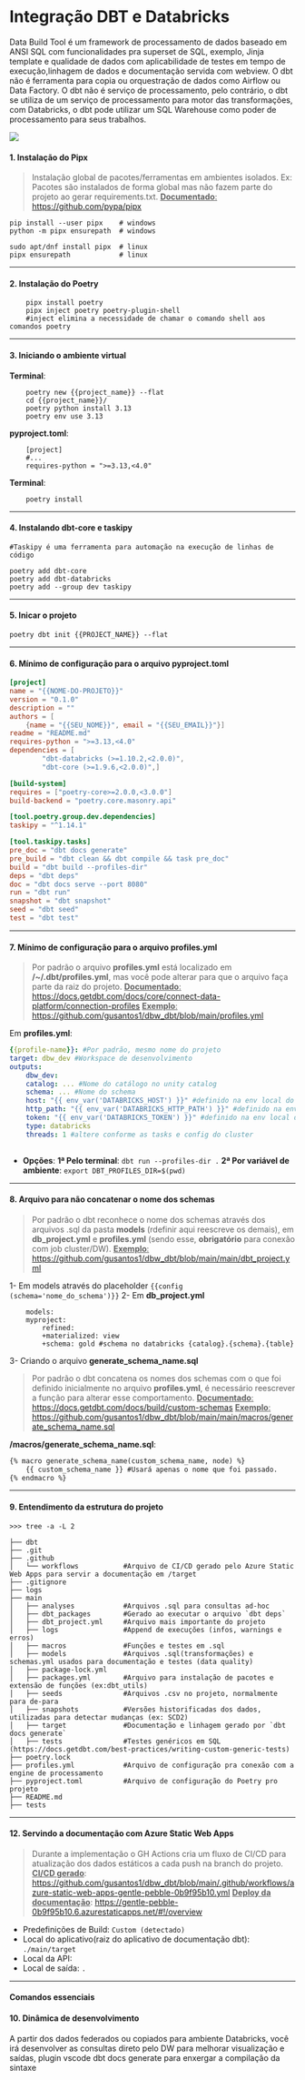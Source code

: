 # Integração DBT e Databricks
Data Build Tool é um framework de processamento de dados baseado em ANSI SQL com funcionalidades pra superset de SQL, exemplo, Jinja template e qualidade de dados com aplicabilidade de testes em tempo de execução,linhagem de dados e documentação servida com webview.
O dbt não é ferramenta para copia ou orquestração de dados como Airflow ou Data Factory.
O dbt não é serviço de processamento, pelo contrário, o dbt se utiliza de um serviço de processamento para motor das transformações, com Databricks, o dbt pode utilizar um SQL Warehouse como poder de processamento para seus trabalhos.

![](https://github.com/gusantos1/dbw_dbt/blob/main/workflow-dbt.png?raw=true)

#### 1. Instalação do Pipx

> Instalação global de pacotes/ferramentas em ambientes isolados. Ex: Pacotes são instalados de forma global mas não fazem parte do projeto ao gerar requirements.txt.
    <u><b>Documentado</b>: https://github.com/pypa/pipx</u>


```
pip install --user pipx    # windows
python -m pipx ensurepath  # windows

sudo apt/dnf install pipx  # linux
pipx ensurepath            # linux
```
---
#### 2. Instalação do Poetry

```   
    pipx install poetry
    pipx inject poetry poetry-plugin-shell 
    #inject elimina a necessidade de chamar o comando shell aos comandos poetry
```
---
#### 3. Iniciando o ambiente virtual
    
**Terminal**:
```
    poetry new {{project_name}} --flat
    cd {{project_name}}/
    poetry python install 3.13
    poetry env use 3.13       
```

**pyproject.toml**:
```
    [project]
    #...
    requires-python = ">=3.13,<4.0"
```

**Terminal**:
```
    poetry install     
```
---
#### 4. Instalando dbt-core e taskipy

```
#Taskipy é uma ferramenta para automação na execução de linhas de código

poetry add dbt-core
poetry add dbt-databricks
poetry add --group dev taskipy
```
---
#### 5. Inicar o projeto
    
`
poetry dbt init {{PROJECT_NAME}} --flat
`

---
#### 6. Mínimo de configuração para o arquivo **pyproject.toml**

```toml
[project]
name = "{{NOME-DO-PROJETO}}"
version = "0.1.0"
description = ""
authors = [
    {name = "{{SEU_NOME}}", email = "{{SEU_EMAIL}}"}]
readme = "README.md"
requires-python = ">=3.13,<4.0"
dependencies = [
        "dbt-databricks (>=1.10.2,<2.0.0)",
        "dbt-core (>=1.9.6,<2.0.0)",]

[build-system]
requires = ["poetry-core>=2.0.0,<3.0.0"]
build-backend = "poetry.core.masonry.api"

[tool.poetry.group.dev.dependencies]
taskipy = "^1.14.1"

[tool.taskipy.tasks]
pre_doc = "dbt docs generate"
pre_build = "dbt clean && dbt compile && task pre_doc"
build = "dbt build --profiles-dir"
deps = "dbt deps"
doc = "dbt docs serve --port 8080"
run = "dbt run"
snapshot = "dbt snapshot"
seed = "dbt seed"
test = "dbt test"
```

---
#### 7. Mínimo de configuração para o arquivo **profiles.yml**
> Por padrão o arquivo **profiles.yml** está localizado em **/~/.dbt/profiles.yml**, mas você pode alterar para que o arquivo faça parte da raiz do projeto.
<u><b>Documentado</b>: https://docs.getdbt.com/docs/core/connect-data-platform/connection-profiles</u>
<u><b>Exemplo</b>: https://github.com/gusantos1/dbw_dbt/blob/main/profiles.yml</u>

Em **profiles.yml**:
```yml
{{profile-name}}: #Por padrão, mesmo nome do projeto
target: dbw_dev #Workspace de desenvolvimento
outputs:
    dbw_dev:
    catalog: ... #Nome do catálogo no unity catalog
    schema: ... #Nome do schema
    host: "{{ env_var('DATABRICKS_HOST') }}" #definido na env local do ambiente
    http_path: "{{ env_var('DATABRICKS_HTTP_PATH') }}" #definido na env local do ambiente
    token: "{{ env_var('DATABRICKS_TOKEN') }}" #definido na env local do ambiente
    type: databricks
    threads: 1 #altere conforme as tasks e config do cluster
    
```
- **Opções**:
    **1ª Pelo terminal**: `dbt run --profiles-dir .`
    **2ª Por variável de ambiente**: `export DBT_PROFILES_DIR=$(pwd)`

---
#### 8. Arquivo para não concatenar o nome dos schemas
> Por padrão o dbt reconhece o nome dos schemas através dos arquivos .sql da pasta **models** (rdefinir aqui reescreve os demais), em **db_project.yml** e **profiles.yml** (sendo esse, **obrigatório** para conexão com job cluster/DW).
<u><b>Exemplo</b>: https://github.com/gusantos1/dbw_dbt/blob/main/main/dbt_project.yml</u>

1- Em models através do placeholder `{{config (schema='nome_do_schema')}}`
2- Em **db_project.yml**  
```
    models:
    myproject:
        refined:
        +materialized: view
        +schema: gold #schema no databricks {catalog}.{schema}.{table}
```

3- Criando o arquivo **generate_schema_name.sql**
> Por padrão o dbt concatena os nomes dos schemas com o que foi definido inicialmente no arquivo **profiles.yml**, é necessário reescrever a função para alterar esse comportamento. 
<u><b>Documentado</b>: https://docs.getdbt.com/docs/build/custom-schemas</u>
<u><b>Exemplo</b>: https://github.com/gusantos1/dbw_dbt/blob/main/main/macros/generate_schema_name.sql</u>

**/macros/generate_schema_name.sql**:
```sql
{% macro generate_schema_name(custom_schema_name, node) %}
    {{ custom_schema_name }} #Usará apenas o nome que foi passado.
{% endmacro %}
```

---
#### 9. Entendimento da estrutura do projeto

```
>>> tree -a -L 2

├── dbt
├── .git
├── .github
│   └── workflows           #Arquivo de CI/CD gerado pelo Azure Static Web Apps para servir a documentação em /target
├── .gitignore
├── logs
├── main                    
│   ├── analyses            #Arquivos .sql para consultas ad-hoc 
│   ├── dbt_packages        #Gerado ao executar o arquivo `dbt deps`
│   ├── dbt_project.yml     #Arquivo mais importante do projeto
│   ├── logs                #Append de execuções (infos, warnings e erros)
│   ├── macros              #Funções e testes em .sql 
│   ├── models              #Arquivos .sql(transformações) e schemas.yml usados para documentação e testes (data quality)
│   ├── package-lock.yml
│   ├── packages.yml        #Arquivo para instalação de pacotes e extensão de funções (ex:dbt_utils)
│   ├── seeds               #Arquivos .csv no projeto, normalmente para de-para
│   ├── snapshots           #Versões historificadas dos dados, utilizadas para detectar mudanças (ex: SCD2)
│   ├── target              #Documentação e linhagem gerado por `dbt docs generate`
│   ├── tests               #Testes genéricos em SQL (https://docs.getdbt.com/best-practices/writing-custom-generic-tests)
├── poetry.lock
├── profiles.yml            #Arquivo de configuração pra conexão com a engine de processamento
├── pyproject.toml          #Arquivo de configuração do Poetry pro projeto
├── README.md
├── tests
```
---
#### 12. Servindo a documentação com Azure Static Web Apps
> Durante a implementação o GH Actions cria um fluxo de CI/CD para atualização dos dados estáticos a cada push na branch do projeto.
<u><b>CI/CD gerado</b></u>: https://github.com/gusantos1/dbw_dbt/blob/main/.github/workflows/azure-static-web-apps-gentle-pebble-0b9f95b10.yml
<u><b>Deploy da documentação</b></u>: https://gentle-pebble-0b9f95b10.6.azurestaticapps.net/#!/overview
- Predefinições de Build: `Custom (detectado)`
- Local do aplicativo(raiz do aplicativo de documentação dbt): `./main/target`
- Local da API: ` `
- Local de saída: `.`

---
#### Comandos essenciais
#### 10. Dinâmica de desenvolvimento
A partir dos dados federados ou copiados para ambiente Databricks, você irá desenvolver as consultas direto pelo DW para melhorar visualização e saídas, plugin vscode
dbt docs generate para enxergar a compilação da sintaxe